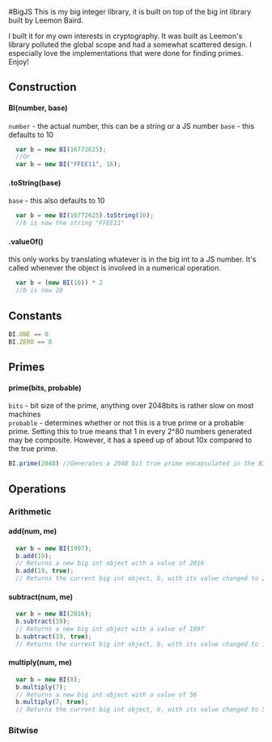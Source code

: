 #BigJS
This is my big integer library, it is built on top of the big int library built by Leemon Baird.

I built it for my own interests in cryptography. It was built as Leemon's library polluted the global scope and had a somewhat scattered design. I especially love the implementations that were done for finding primes. Enjoy!
## Construction
#### BI(number, base)
`number` - the actual number, this can be a string or a JS number
`base` - this defaults to 10
```javascript
  var b = new BI(16772625);
  //Or
  var b = new BI("FFEE11", 16);
```
#### .toString(base)
`base` - this also defaults to 10
```javascript
  var b = new BI(16772625).toString(16);
  //b is now the string "FFEE11"
```
#### .valueOf()
this only works by translating whatever is in the big int to a JS number. It's called whenever the object is involved in a numerical operation.
```javascript
  var b = (new BI(10)) * 2
  //b is now 20
```

## Constants
```javascript
BI.ONE == 0
BI.ZERO == 0
```
## Primes
#### prime(bits, probable)
`bits` - bit size of the prime, anything over 2048bits is rather slow on most machines  
`probable` - determines whether or not this is a true prime or a probable prime. Setting this to true means that 1 in every 2^80 numbers generated may be composite. However, it has a speed up of about 10x compared to the true prime.
```javascript
BI.prime(2048) //Generates a 2048 bit true prime encapsulated in the BI object
```
## Operations
### Arithmetic
#### add(num, me)
```javascript
  var b = new BI(1997);
  b.add(19);
  // Returns a new big int object with a value of 2016
  b.add(19, true);
  // Returns the current big int object, b, with its value changed to 2016
```
#### subtract(num, me)
```javascript
  var b = new BI(2016);
  b.subtract(19);
  // Returns a new big int object with a value of 1997
  b.subtract(19, true);
  // Returns the current big int object, b, with its value changed to 1997
```
#### multiply(num, me)
```javascript
  var b = new BI(8);
  b.multiply(7);
  // Returns a new big int object with a value of 56
  b.multiply(7, true);
  // Returns the current big int object, b, with its value changed to 56
```

### Bitwise
